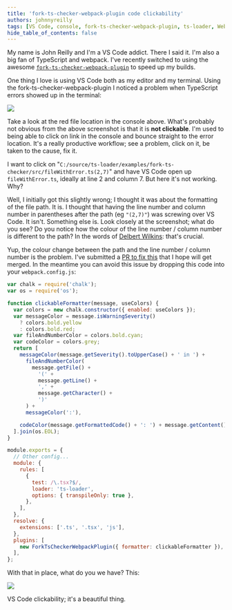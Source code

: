 ```yaml
---
title: 'fork-ts-checker-webpack-plugin code clickability'
authors: johnnyreilly
tags: [VS Code, console, fork-ts-checker-webpack-plugin, ts-loader, Webpack]
hide_table_of_contents: false
---
```


My name is John Reilly and I'm a VS Code addict. There I said it. I'm also a big fan of TypeScript and webpack. I've recently switched to using the awesome [`fork-ts-checker-webpack-plugin`](https://www.npmjs.com/package/fork-ts-checker-webpack-plugin) to speed up my builds.

One thing I love is using VS Code both as my editor and my terminal. Using the fork-ts-checker-webpack-plugin I noticed a problem when TypeScript errors showed up in the terminal:

![](../static/blog/2017-09-12-fork-ts-checker-webpack-plugin-code/Screenshot%2B2017-09-12%2B06.12.25.png)

Take a look at the red file location in the console above. What's probably not obvious from the above screenshot is that it is **not clickable**. I'm used to being able to click on link in the console and bounce straight to the error location. It's a really productive workflow; see a problem, click on it, be taken to the cause, fix it.

I want to click on "`C:/source/ts-loader/examples/fork-ts-checker/src/fileWithError.ts(2,7)`" and have VS Code open up `fileWithError.ts`, ideally at line 2 and column 7. But here it's not working. Why?

Well, I initially got this slightly wrong; I thought it was about the formatting of the file path. It is. I thought that having the line number and column number in parentheses after the path (eg `"(2,7)"`) was screwing over VS Code. It isn't. Something else is. Look closely at the screenshot; what do you see? Do you notice how the colour of the line number / column number is different to the path? In the words of [Delbert Wilkins](https://youtu.be/281jMxOvP5k): that's crucial.

Yup, the colour change between the path and the line number / column number is the problem. I've submitted a [PR to fix this](https://github.com/Realytics/fork-ts-checker-webpack-plugin/pull/48) that I hope will get merged. In the meantime you can avoid this issue by dropping this code into your `webpack.config.js`:

```js twoslash
var chalk = require('chalk');
var os = require('os');

function clickableFormatter(message, useColors) {
  var colors = new chalk.constructor({ enabled: useColors });
  var messageColor = message.isWarningSeverity()
    ? colors.bold.yellow
    : colors.bold.red;
  var fileAndNumberColor = colors.bold.cyan;
  var codeColor = colors.grey;
  return [
    messageColor(message.getSeverity().toUpperCase() + ' in ') +
      fileAndNumberColor(
        message.getFile() +
          '(' +
          message.getLine() +
          ',' +
          message.getCharacter() +
          ')'
      ) +
      messageColor(':'),

    codeColor(message.getFormattedCode() + ': ') + message.getContent(),
  ].join(os.EOL);
}

module.exports = {
  // Other config...
  module: {
    rules: [
      {
        test: /\.tsx?$/,
        loader: 'ts-loader',
        options: { transpileOnly: true },
      },
    ],
  },
  resolve: {
    extensions: ['.ts', '.tsx', 'js'],
  },
  plugins: [
    new ForkTsCheckerWebpackPlugin({ formatter: clickableFormatter }), // Here we get our clickability back
  ],
};
```

With that in place, what do you we have? This:

![](../static/blog/2017-09-12-fork-ts-checker-webpack-plugin-code/Screenshot%2B2017-09-12%2B06.35.48.png)

VS Code clickability; it's a beautiful thing.

